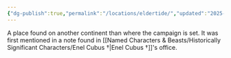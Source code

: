 ```yaml
---
{"dg-publish":true,"permalink":"/locations/eldertide/","updated":"2025-01-14T21:03:47.382+00:00"}
---
```


A place found on another continent than where the campaign is set. It was first mentioned in a note found in [[Named Characters & Beasts/Historically Significant  Characters/Enel Cubus †\|Enel Cubus †]]'s office.